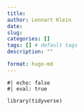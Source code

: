 ```yaml
---
title: 
author: Lennart Klein
date: 
slug: 
categories: []
tags: [] # default tags
description: ""

format: hugo-md
---
```


```{r setup}
#| echo: false
#| eval: true

library(tidyverse)
```